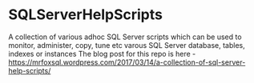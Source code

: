 # SQLServerHelpScripts
A collection of various adhoc SQL Server scripts which can be used to monitor, administer, copy, tune etc varous SQL Server database, tables, indexes or instances
The blog post for this repo is here - https://mrfoxsql.wordpress.com/2017/03/14/a-collection-of-sql-server-help-scripts/
